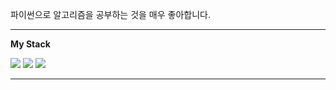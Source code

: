 









파이썬으로 알고리즘을 공부하는 것을 매우 좋아합니다. 

----

<b>My Stack</b>
<p>
<img src="https://img.shields.io/badge/Flask-darkgray?style=flat-square&logo=Flask&logoColor=black"> <img src="https://img.shields.io/badge/Python-blue?style=flat-square&logo=Python&logoColor=white">  <img src="https://img.shields.io/badge/Linux-orange?style=flat-square&logo=Linux&logoColor=white">
</p>
<hr>
